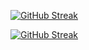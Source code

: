 
<a href="https://git.io/streak-stats"><img src="https://github-readme-streak-stats.herokuapp.com?user=jkschola" alt="GitHub Streak" /></a>


[![GitHub Streak](https://streak-stats.demolab.com/?user=jkschola)](https://git.io/streak-stats)
